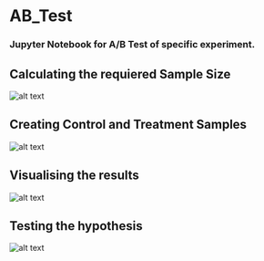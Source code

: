 # AB_Test
### Jupyter Notebook for A/B Test of specific experiment.
## Calculating the requiered Sample Size
![alt text](https://github.com/yctasoglu/AB_Test/blob/main/Snapshots/956FE666-4D4F-4365-A0BF-CBDDCE517E73.png)
## Creating Control and Treatment Samples
![alt text](https://github.com/yctasoglu/AB_Test/blob/main/Snapshots/403649A0-E29A-44E7-9A35-3BF931907D10.png)
## Visualising the results
![alt text](https://github.com/yctasoglu/AB_Test/blob/main/Snapshots/47178456-A599-4292-B78A-9A5992291B32.png)
## Testing the hypothesis 
![alt text](https://github.com/yctasoglu/AB_Test/blob/main/Snapshots/13508C16-E726-4944-8A87-201634646D95.png)
